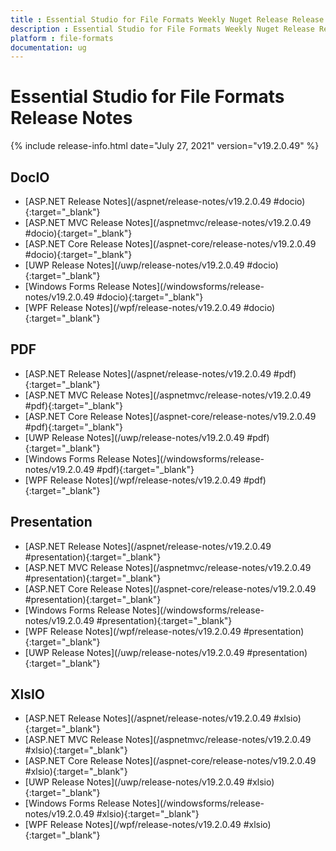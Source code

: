```yaml
---
title : Essential Studio for File Formats Weekly Nuget Release Release Notes  
description : Essential Studio for File Formats Weekly Nuget Release Release Notes  
platform : file-formats
documentation: ug
---
```


# Essential Studio for File Formats  Release Notes  

{% include release-info.html date="July 27, 2021" version="v19.2.0.49" %} 

## DocIO

* [ASP.NET Release Notes](/aspnet/release-notes/v19.2.0.49
#docio){:target="_blank"}
* [ASP.NET MVC Release Notes](/aspnetmvc/release-notes/v19.2.0.49
#docio){:target="_blank"}
* [ASP.NET Core Release Notes](/aspnet-core/release-notes/v19.2.0.49
#docio){:target="_blank"}
* [UWP Release Notes](/uwp/release-notes/v19.2.0.49
#docio){:target="_blank"}
* [Windows Forms Release Notes](/windowsforms/release-notes/v19.2.0.49
#docio){:target="_blank"}
* [WPF Release Notes](/wpf/release-notes/v19.2.0.49
#docio){:target="_blank"}


## PDF

* [ASP.NET Release Notes](/aspnet/release-notes/v19.2.0.49
#pdf){:target="_blank"}
* [ASP.NET MVC Release Notes](/aspnetmvc/release-notes/v19.2.0.49
#pdf){:target="_blank"}
* [ASP.NET Core Release Notes](/aspnet-core/release-notes/v19.2.0.49
#pdf){:target="_blank"}
* [UWP Release Notes](/uwp/release-notes/v19.2.0.49
#pdf){:target="_blank"}
* [Windows Forms Release Notes](/windowsforms/release-notes/v19.2.0.49
#pdf){:target="_blank"}
* [WPF Release Notes](/wpf/release-notes/v19.2.0.49
#pdf){:target="_blank"}


## Presentation

* [ASP.NET Release Notes](/aspnet/release-notes/v19.2.0.49
#presentation){:target="_blank"}
* [ASP.NET MVC Release Notes](/aspnetmvc/release-notes/v19.2.0.49
#presentation){:target="_blank"}
* [ASP.NET Core Release Notes](/aspnet-core/release-notes/v19.2.0.49
#presentation){:target="_blank"}
* [Windows Forms Release Notes](/windowsforms/release-notes/v19.2.0.49
#presentation){:target="_blank"}
* [WPF Release Notes](/wpf/release-notes/v19.2.0.49
#presentation){:target="_blank"}
* [UWP Release Notes](/uwp/release-notes/v19.2.0.49
#presentation){:target="_blank"}


## XlsIO

* [ASP.NET Release Notes](/aspnet/release-notes/v19.2.0.49
#xlsio){:target="_blank"}
* [ASP.NET MVC Release Notes](/aspnetmvc/release-notes/v19.2.0.49
#xlsio){:target="_blank"}
* [ASP.NET Core Release Notes](/aspnet-core/release-notes/v19.2.0.49
#xlsio){:target="_blank"}
* [UWP Release Notes](/uwp/release-notes/v19.2.0.49
#xlsio){:target="_blank"}
* [Windows Forms Release Notes](/windowsforms/release-notes/v19.2.0.49
#xlsio){:target="_blank"}
* [WPF Release Notes](/wpf/release-notes/v19.2.0.49
#xlsio){:target="_blank"}